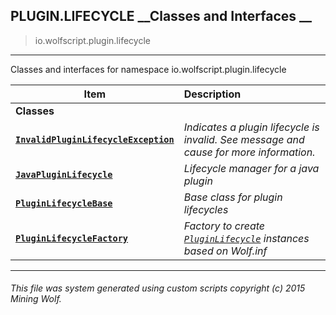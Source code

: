 ## PLUGIN.LIFECYCLE __Classes and Interfaces __

>io.wolfscript.plugin.lifecycle

---

Classes and interfaces for namespace io.wolfscript.plugin.lifecycle

Item | Description   
--- | :--- 
__Classes__|
__[`InvalidPluginLifecycleException`](InvalidPluginLifecycleException.md)__ | _Indicates a plugin lifecycle is invalid. See message and cause for more information._ 
__[`JavaPluginLifecycle`](JavaPluginLifecycle.md)__ | _Lifecycle manager for a java plugin_ 
__[`PluginLifecycleBase`](PluginLifecycleBase.md)__ | _Base class for plugin lifecycles_ 
__[`PluginLifecycleFactory`](PluginLifecycleFactory.md)__ | _Factory to create [`PluginLifecycle`](../PluginLifecycle.md) instances based on Wolf.inf_ 



---



###### This file was system generated using custom scripts copyright (c) 2015 Mining Wolf.
	

